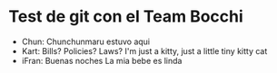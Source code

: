 # Test de git con el Team Bocchi
- Chun: Chunchunmaru estuvo aqui
- Kart: Bills? Policies? Laws? I'm just a kitty, just a little tiny kitty cat
- iFran: Buenas noches
La mia bebe es linda
